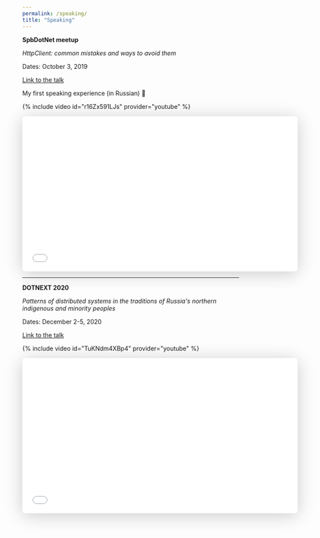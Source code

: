 ```yaml
---
permalink: /speaking/
title: "Speaking"
---
```


**SpbDotNet meetup**

*HttpClient: common mistakes and ways to avoid them*

Dates: October 3, 2019

[Link to the talk](https://spbdotnet.timepad.ru/event/1071638/)

My first speaking experience (in Russian) 🙂

{% include video id="r16Zx591LJs" provider="youtube" %}

<iframe class="speakerdeck-iframe" style="border: 0px none; background: rgba(0, 0, 0, 0.1) none repeat scroll 0% 0% padding-box; margin: 0px; padding: 0px; border-radius: 6px; box-shadow: rgba(0, 0, 0, 0.2) 0px 5px 40px; width: 640px; height: 360px;" src="//speakerdeck.com/player/b2c8e7f47cd946b4b2c957983fa1e9c7?" allowfullscreen="true" mozallowfullscreen="true" webkitallowfullscreen="true" frameborder="0"></iframe>

---

**DOTNEXT 2020**

*Patterns of distributed systems in the traditions of Russia's northern indigenous and minority peoples*

Dates: December 2-5, 2020

[Link to the talk](https://dotnext-moscow.ru/en/2020/msk/talks/4vyzt8uye82o7qmldxrxyy/)

{% include video id="TuKNdm4XBp4" provider="youtube" %}

<iframe class="speakerdeck-iframe" style="border: 0px none; background: rgba(0, 0, 0, 0.1) none repeat scroll 0% 0% padding-box; margin: 0px; padding: 0px; border-radius: 6px; box-shadow: rgba(0, 0, 0, 0.2) 0px 5px 40px; width: 640px; height: 360px;" src="//speakerdeck.com/player/cfdcbb3025264dcb824bcef0165d01f8?" allowfullscreen="true" mozallowfullscreen="true" webkitallowfullscreen="true" frameborder="0"></iframe>